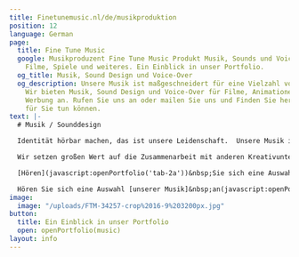 ```yaml
---
title: Finetunemusic.nl/de/musikproduktion
position: 12
language: German
page:
  title: Fine Tune Music
  google: Musikproduzent Fine Tune Music Produkt Musik, Sounds und Voice-overs für  Radio-TV-Spots,
    Filme, Spiele und weiteres. Ein Einblick in unser Portfolio.
  og_title: Musik, Sound Design und Voice-Over
  og_description: Unsere Musik ist maßgeschneidert für eine Vielzahl von Projekten.
    Wir bieten Musik, Sound Design und Voice-Over für Filme, Animationen, Games und
    Werbung an. Rufen Sie uns an oder mailen Sie uns und Finden Sie heraus, was wir
    für Sie tun können.
text: |-
  # Musik / Sounddesign

  Identität hörbar machen, das ist unsere Leidenschaft.  Unsere Musik ist maßgeschneidert für eine Vielzahl von Projekten. Von Radio-/TV-Spots über Filmmusik und interaktives Sounddesign für Spiele bis hin zu Theateraufführungen. Es begeistert uns, wenn staunende Kunden sehen, dass Musik das Image eines Unternehmens oder Produkts hörbar machen kann.

  Wir setzen großen Wert auf die Zusammenarbeit mit anderen Kreativunternehmen, um ein Produkt zu schaffen, in dem sich das Visuelle und das Auditive gegenseitig potenzieren. Zu unseren Partnern gehören dabei u.a. bereits G2KxPIT, Sensu, N = 5, Original Soundtracks, Talents for Brands, Club Guy und Roni, De Noorderlingen, Theater Young Ones und Sword GC.

  [Hören](javascript:openPortfolio('tab-2a'))&nbsp;Sie sich eine Auswahl unserer Musik an.

  Hören Sie sich eine Auswahl [unserer Musik]&nbsp;an(javascript:openPortfolio('tab-2a')), und [              ](javascript:openPortfolio('tab-1')).
image:
  image: "/uploads/FTM-34257-crop%2016-9%203200px.jpg"
button:
  title: Ein Einblick in unser Portfolio
  open: openPortfolio(music)
layout: info
---
```


